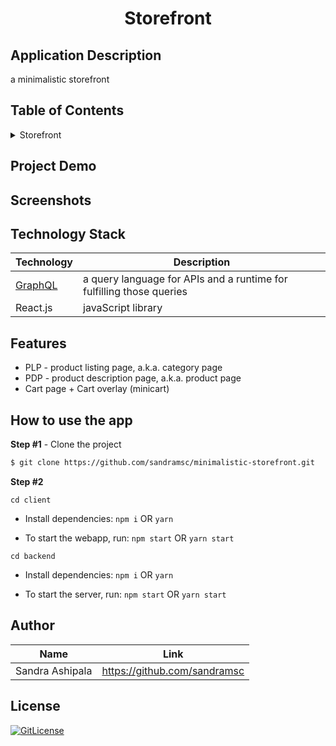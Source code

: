 <!-- PROJECT TITLE -->
  <h1 align="center">Storefront</h1>

## Application Description

a minimalistic storefront

## Table of Contents

<details>
<summary>Storefront</summary>

- [Application Description](#application-description)
- [Table of Contents](#table-of-contents)
- [Project Demo](#demo)
- [Screenshots](#screenshots)
- [Technology Stack](#technology-stack)
- [Features](#features)
- [How to use the app](#how-to-use-the-app)
- [Author](#author)
- [License](#license)

</details>

## Project Demo

<!--Explore the [App](..)-->

## Screenshots

## Technology Stack

| Technology   | Description                                                              |
| ------------ | ------------------------------------------------------------------------ |
|[GraphQL](https://github.com/scandiweb/junior-react-endpoint) | a query language for APIs and a runtime for fulfilling those queries  |
| React.js     | javaScript library                                                       |


## Features
- PLP - product listing page, a.k.a. category page
- PDP - product description page, a.k.a. product page
- Cart page + Cart overlay (minicart)

## How to use the app

**Step #1** - Clone the project

```bash
$ git clone https://github.com/sandramsc/minimalistic-storefront.git
```

**Step #2**

```
cd client
```

- Install dependencies: `npm i` OR  `yarn`

- To start the webapp, run: `npm start` OR `yarn start`

```
cd backend
```
- Install dependencies: `npm i` OR  `yarn`

- To start the server, run: `npm start` OR `yarn start`

## Author
| Name   |               Link                                                |
| ------------ | ------------------------------------------------------------------------ |
| Sandra Ashipala      | https://github.com/sandramsc                                 |


## License

[![GitLicense](https://img.shields.io/badge/License-Apache-red.svg)](https://github.com/sandramsc/SCANDIWEB-Junior-Developer-Test/blob/main/LICENSE)
